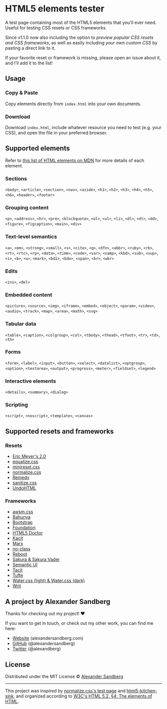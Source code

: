 # HTML5 elements tester

A test page containing most of the HTML5 elements that you'll ever need. Useful for testing CSS resets or CSS frameworks.

Since v1.1.0 now also including the option to *preview popular CSS resets and CSS frameworks*, as well as easily including *your own custom CSS* by pasting a direct link to it.

If your favorite reset or framework is missing, please open an issue about it, and I'll add it to the list!

## Usage
### Copy & Paste
Copy elements directly from `index.html` into your own documents.

### Download
Download `index.html`, include whatever resource you need to test (e.g. your CSS), and open the file in your preferred browser.

## Supported elements
Refer to [this list of HTML elements on MDN](https://developer.mozilla.org/en-US/docs/Web/HTML/Element) for more details of each element.

### Sections
`<body>`, `<article>`, `<section>`, `<nav>`, `<aside>`, `<h1>`, `<h2>`, `<h3>`, `<h4>`, `<h5>`, `<h6>`, `<header>`, `<footer>`

### Grouping content
`<p>`, `<address>`, `<hr>`, `<pre>`, `<blockquote>`, `<ol>`, `<ul>`, `<li>`, `<dl>`, `<dt>`, `<dd>`, `<figure>`, `<figcaption>`, `<main>`, `<div>`

### Text-level semantics
`<a>`, `<em>`, `<strong>`, `<small>`, `<s>`, `<cite>`, `<q>`, `<dfn>`, `<abbr>`, `<ruby>`, `<rb>`, `<rt>`, `<rtc>`, `<rp>`, `<data>`, `<time>`, `<code>`, `<var>`, `<samp>`, `<kbd>`, `<sub>`, `<sup>`, `<i>`, `<b>`, `<u>`, `<mark>`, `<bdi>`, `<bdo>`, `<span>`, `<br>`, `<wbr>`

### Edits
`<ins>`, `<del>`

### Embedded content
`<picture>`, `<source>`, `<img>`, `<iframe>`, `<embed>`, `<object>`, `<param>`, `<video>`, `<audio>`, `<track>`, `<map>`, `<area>`, `<math>`, `<svg>`

### Tabular data
`<table>`, `<caption>`, `<colgroup>`, `<col>`, `<tbody>`, `<thead>`, `<tfoot>`, `<tr>`, `<td>`, `<th>`

### Forms
`<form>`, `<label>`, `<input>`, `<button>`, `<select>`, `<datalist>`, `<optgroup>`, `<option>`, `<textarea>`, `<output>`, `<progress>`, `<meter>`, `<fieldset>`, `<legend>`

### Interactive elements
`<details>`, `<summary>`, `<dialog>`

### Scripting
`<script>`, `<noscript>`, `<template>`, `<canvas>`

## Supported resets and frameworks

### Resets
* [Eric Meyer's 2.0](https://meyerweb.com/eric/tools/css/reset/)
* [equalize.css](https://github.com/alexandersandberg/equalize.css)
* [minireset.css](https://github.com/jgthms/minireset.css)
* [normalize.css](https://github.com/necolas/normalize.css)
* [Remedy](https://github.com/mozdevs/cssremedy)
* [sanitize.css](https://github.com/jonathantneal/sanitize.css/)
* [UndoHTML](https://tantek.com/log/2004/undohtml.css)

### Frameworks
* [awsm.css](https://github.com/igoradamenko/awsm.css)
* [Bahunya](https://github.com/Kimeiga/bahunya)
* [Bootstrap](https://github.com/twbs/bootstrap)
* [Foundation](https://github.com/zurb/foundation-sites)
* [HTML5 Doctor](https://html5doctor.com/html-5-reset-stylesheet/)
* [Kacit](https://github.com/yegor256/tacit)
* [Marx](https://github.com/mblode/marx)
* [no-class](https://github.com/davidpaulsson/no-class)
* [Reboot]()
* [Sakura & Sakura Vader](https://github.com/oxalorg/sakura/tree/master/css)
* [Semantic UI](https://github.com/Semantic-Org/Semantic-UI)
* [Tacit](https://github.com/yegor256/tacit)
* [Tufte](https://github.com/edwardtufte/tufte-css)
* [Water.css (light) & Water.css (dark)](https://github.com/kognise/water.css)
* [Writ](https://github.com/programble/writ)

## A project by Alexander Sandberg

Thanks for checking out my project! ❤️

If you want to get in touch, or check out my other work, you can find me here:

- [Website](https://alexandersandberg.com) (alexandersandberg.com)
- [GitHub](https://github.com/alexandersandberg) (@alexandersandberg)
- [Twitter](https://twitter.com/alexandberg) (@alexandberg)

## License

Distributed under the MIT License © [Alexander Sandberg](https://github.com/alexandersandberg)

---

This project was inspired by [normalize.css's test page](https://github.com/necolas/normalize.css/blob/master/test.html) and [html5-kitchen-sink](https://github.com/dbox/html5-kitchen-sink), and organized according to [W3C's HTML 5.2, §4: The elements of HTML](https://www.w3.org/TR/2017/REC-html52-20171214/semantics.html#semantics).
